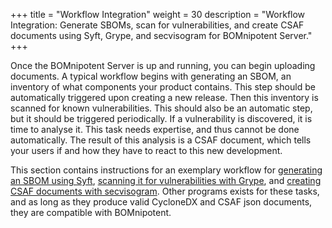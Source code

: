 +++
title = "Workflow Integration"
weight = 30
description = "Workflow Integration: Generate SBOMs, scan for vulnerabilities, and create CSAF documents using Syft, Grype, and secvisogram for BOMnipotent Server."
+++

Once the BOMnipotent Server is up and running, you can begin uploading documents. A typical workflow begins with generating an SBOM, an inventory of what components your product contains. This step should be automatically triggered upon creating a new release. Then this inventory is scanned for known vulnerabilities. This should also be an automatic step, but it should be triggered periodically. If a vulnerability is discovered, it is time to analyse it. This task needs expertise, and thus cannot be done automatically. The result of this analysis is a CSAF document, which tells your users if and how they have to react to this new development.

This section contains instructions for an exemplary workflow for [generating an SBOM using Syft](/integration/syft), [scanning it for vulnerabilities with Grype](/integration/grype), and [creating CSAF documents with secvisogram](/integration/secvisogram). Other programs exists for these tasks, and as long as they produce valid CycloneDX and CSAF json documents, they are compatible with BOMnipotent.
